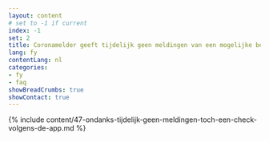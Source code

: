 ```yaml
---
layout: content
# set to -1 if current
index: -1
set: 2
title: Coronamelder geeft tijdelijk geen meldingen van een mogelijke besmetting door. Toch zie ik in de footer van de app nog staan dat er zojuist een laatste check is geweest, hoe zit dat?
lang: fy
contentLang: nl
categories:
- fy
- faq
showBreadCrumbs: true
showContact: true
---
```

{% include content/47-ondanks-tijdelijk-geen-meldingen-toch-een-check-volgens-de-app.md %}
